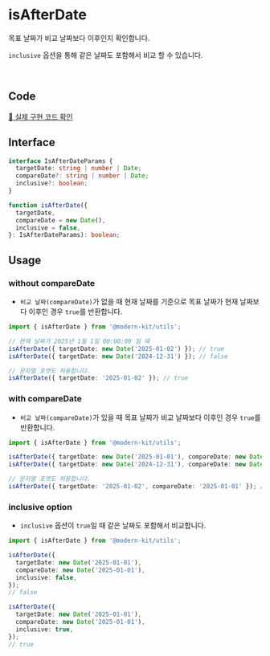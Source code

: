 # isAfterDate

목표 날짜가 비교 날짜보다 이후인지 확인합니다.

`inclusive` 옵션을 통해 같은 날짜도 포함해서 비교 할 수 있습니다.

<br />

## Code
[🔗 실제 구현 코드 확인](https://github.com/modern-agile-team/modern-kit/blob/main/packages/utils/src/validator/isAfterDate/index.ts)

## Interface
```ts title="typescript"
interface IsAfterDateParams {
  targetDate: string | number | Date;
  compareDate?: string | number | Date;
  inclusive?: boolean;
}
```
```ts title="typescript"
function isAfterDate({
  targetDate,
  compareDate = new Date(),
  inclusive = false,
}: IsAfterDateParams): boolean;
```

## Usage
### without compareDate
- `비교 날짜(compareDate)`가 없을 때 현재 날짜를 기준으로 목표 날짜가 현재 날짜보다 이후인 경우 `true`를 반환합니다.
```ts title="typescript"
import { isAfterDate } from '@modern-kit/utils';

// 현재 날짜가 2025년 1월 1일 00:00:00 일 때
isAfterDate({ targetDate: new Date('2025-01-02') }); // true
isAfterDate({ targetDate: new Date('2024-12-31') }); // false

// 문자열 포맷도 허용합니다.
isAfterDate({ targetDate: '2025-01-02' }); // true
```

### with compareDate 
- `비교 날짜(compareDate)`가 있을 때 목표 날짜가 비교 날짜보다 이후인 경우 `true`를 반환합니다.
```ts title="typescript"
import { isAfterDate } from '@modern-kit/utils';

isAfterDate({ targetDate: new Date('2025-01-01'), compareDate: new Date('2024-12-31') }); // true
isAfterDate({ targetDate: new Date('2024-12-31'), compareDate: new Date('2025-01-01') }); // false

// 문자열 포맷도 허용합니다.
isAfterDate({ targetDate: '2025-01-02', compareDate: '2025-01-01' }); // true
```

### inclusive option
- `inclusive` 옵션이 `true`일 때 같은 날짜도 포함해서 비교합니다.

```ts title="typescript"
import { isAfterDate } from '@modern-kit/utils';

isAfterDate({
  targetDate: new Date('2025-01-01'),
  compareDate: new Date('2025-01-01'),
  inclusive: false,
});
// false

isAfterDate({
  targetDate: new Date('2025-01-01'),
  compareDate: new Date('2025-01-01'),
  inclusive: true,
});
// true
```